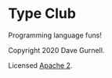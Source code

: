 # Type Club

Programming language funs!

Copyright 2020 Dave Gurnell.

Licensed [Apache 2](https://www.apache.org/licenses/LICENSE-2.0).

